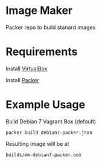 Image Maker
=============

Packer repo to build stanard images

Requirements
=============

Install [VirtualBox](https://www.virtualbox.org/wiki/Downloads)

Install [Packer](https://www.packer.io/downloads.html)

Example Usage
=============

Build Debian 7 Vagrant Box (default)

```
packer build debian7-packer.json
```

Resulting image will be at

```
builds/mm-debian7-packer.box
```
